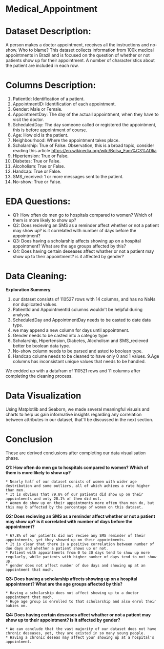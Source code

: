 # Medical_Appointment

# Dataset Description:
A person makes a doctor appointment, receives all the instructions and no-show. Who to blame? This dataset collects information from 100k medical appointments in Brazil and is focused on the question of whether or not patients show up for their appointment. A number of characteristics about the patient are included in each row.

# Columns Description:
1. PatientId: Identification of a patient.
2. AppointmentID: Identification of each appointment.
3. Gender: Male or Female.
4. AppointmentDay: The day of the actuall appointment, when they have to visit the doctor.
5. ScheduledDay: The day someone called or registered the appointment, this is before appointment of course.
6. Age: How old is the patient.
7. Neighbourhood: Where the appointment takes place.
8. Scholarship: True of False. Observation, this is a broad topic, consider reading this article https://en.wikipedia.org/wiki/Bolsa_Fam%C3%ADlia
9. Hipertension: True or False.
10. Diabetes: True or False.
11. Alcoholism: True or False.
12. Handcap: True or False.
13. SMS_received: 1 or more messages sent to the patient.
14. No-show: True or False.

# EDA Questions:
* Q1: How often do men go to hospitals compared to women? Which of them is more likely to show up?
* Q2: Does recieving an SMS as a reminder affect whether or not a patient may show up? is it correlated with number of days before the appointment?
* Q3: Does having a scholarship affects showing up on a hospital appointment? What are the age groups affected by this?
* Q4: Does having certain deseases affect whather or not a patient may show up to their appointment? is it affected by gender?

# Data Cleaning:
**Exploration Summery**

1. our dataset consists of 110527 rows with 14 columns, and has no NaNs nor duplicated values.
2. PatientId and AppointmentId columns wouldn't be helpful during analysis.
3. ScheduledDay and AppointmentDay needs to be casted to date data type.
4. we may append a new column for days until appointment.
5. Gender needs to be casted into a categoy type
6. Scholarship, Hipertension, Diabetes, Alcoholism and SMS_recieved better be boolean data type.
7. No-show column needs to be parsed and asted to boolean type.
8. Handcap colume needs to be cleaned to have only 0 and 1 values.
9.Age columns has inconsistant unique values that needs to be handled.

We endded up with a datafram of 110521 rows and 11 columns after completing the cleaning process.


# Data Visualization
Using Matplotlib and Seaborn, we made several meaningful visuals and charts to help us gain informative insights regarding any correlation between attributes in our dataset, that'll be discussed in the next section.

# Conclusion
These are derived conclusions after completing our data visualisation phase.

**Q1: How often do men go to hospitals compared to women? Which of them is more likely to show up?**

    * Nearly half of our dataset conists of women with wider age destribution and some outliers, all of which achiees a rate higher than men.
    * It is obvious that 79.8% of our patients did show up on their appointments and only 20.1% of them did not.
    * Women do show up on their appointments more often than men do, but this may b affected by the percentage of women on this dataset.

**Q2: Does recieving an SMS as a reminder affect whether or not a patient may show up? is it correlated with number of days before the appointment?**

    * 67.8% of our patients did not reciee any SMS reminder of their appointments, yet they showed up on their appointments.
    * It is clear that there is a positive correlation between number of due days and whether a patient shows up or not.
    * Patient with appointments from 0 to 30 days tend to show up more regularly, while patients with higher number of days tend to not show up.
    * gender does not affect number of due days and showing up at an appointment that much.
**Q3: Does having a scholarship affects showing up on a hospital appointment? What are the age groups affected by this?**

    * Having a scholarship does not affect showing up to a doctor appointment that much.
    * Huge age group is enrolled to that scholarship and also enrol their babies on.

**Q4: Does having certain deseases affect whather or not a patient may show up to their appointment? is it affected by gender?**

    * We can conclude that the vast majority of our dataset does not have chronic deseases, yet, they are existed in so many young people.
    * Having a chronic deseas may affect your showing up at a hospital's appointment.

